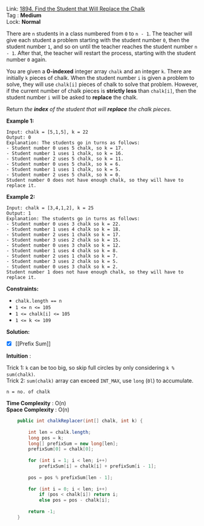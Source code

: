 Link: [1894. Find the Student that Will Replace the Chalk](https://leetcode.com/problems/find-the-student-that-will-replace-the-chalk/) <br>
Tag : **Medium**<br>
Lock: **Normal**

There are `n` students in a class numbered from `0` to `n - 1`. The teacher will give each student a problem starting with the student number `0`, then the student number `1`, and so on until the teacher reaches the student number `n - 1`. After that, the teacher will restart the process, starting with the student number `0` again.

You are given a **0-indexed** integer array `chalk` and an integer `k`. There are initially `k` pieces of chalk. When the student number `i` is given a problem to solve, they will use `chalk[i]` pieces of chalk to solve that problem. However, if the current number of chalk pieces is **strictly less** than `chalk[i]`, then the student number `i` will be asked to **replace** the chalk.

Return _the **index** of the student that will **replace** the chalk pieces_.

**Example 1:**

```
Input: chalk = [5,1,5], k = 22
Output: 0
Explanation: The students go in turns as follows:
- Student number 0 uses 5 chalk, so k = 17.
- Student number 1 uses 1 chalk, so k = 16.
- Student number 2 uses 5 chalk, so k = 11.
- Student number 0 uses 5 chalk, so k = 6.
- Student number 1 uses 1 chalk, so k = 5.
- Student number 2 uses 5 chalk, so k = 0.
Student number 0 does not have enough chalk, so they will have to replace it.
```

**Example 2:**

```
Input: chalk = [3,4,1,2], k = 25
Output: 1
Explanation: The students go in turns as follows:
- Student number 0 uses 3 chalk so k = 22.
- Student number 1 uses 4 chalk so k = 18.
- Student number 2 uses 1 chalk so k = 17.
- Student number 3 uses 2 chalk so k = 15.
- Student number 0 uses 3 chalk so k = 12.
- Student number 1 uses 4 chalk so k = 8.
- Student number 2 uses 1 chalk so k = 7.
- Student number 3 uses 2 chalk so k = 5.
- Student number 0 uses 3 chalk so k = 2.
Student number 1 does not have enough chalk, so they will have to replace it.
```

**Constraints:**

- `chalk.length == n`
- `1 <= n <= 105`
- `1 <= chalk[i] <= 105`
- `1 <= k <= 109`

**Solution:**

- [x] [[Prefix Sum]]

**Intuition** :

Trick 1: `k` can be too big, so skip full circles by only considering `k % sum(chalk)`.  
Trick 2: `sum(chalk)` array can exceed `INT_MAX`, use `long` (`0l`) to accumulate.

```
n = no. of chalk
```
**Time Complexity** : O(n)<br>
**Space Complexity** : O(n)

```java
    public int chalkReplacer(int[] chalk, int k) {
        
        int len = chalk.length;
        long pos = k;
        long[] prefixSum = new long[len];
        prefixSum[0] = chalk[0];
        
        for (int i = 1; i < len; i++)
            prefixSum[i] = chalk[i] + prefixSum[i - 1];
        
        pos = pos % prefixSum[len - 1];
        
        for (int i = 0; i < len; i++)
            if (pos < chalk[i]) return i;
            else pos = pos - chalk[i];
        
        return -1;
    }
```

